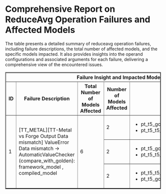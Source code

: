 <h1>Comprehensive Report on ReduceAvg Operation Failures and Affected Models</h1>
<p>The table presents a detailed summary of reduceavg operation failures, including failure descriptions, the total number of affected models, and the specific models impacted. It also provides insights into the operand configurations and associated arguments for each failure, delivering a comprehensive view of the encountered issues.</p>
<table border="2">
	<thead>
		<tr style="text-align: center;">
			<th colspan="5">Failure Insight and Impacted Models</th>
			<th colspan="2">Reduceavg Operation Details</th>
		</tr>
		<tr style="text-align: center;">
			<th>ID</th>
			<th>Failure Description</th>
			<th>Total Number of Models Affected</th>
			<th>Number of Models Affected</th>
			<th>Affected Models</th>
			<th>Operands</th>
			<th>Arguments</th>
		</tr>
	</thead>
	<tbody>
		<tr>
			<td rowspan="3">1</td>
			<td rowspan="3">[TT_METAL][TT-Metal vs Forge Output Data mismatch] ValueError Data mismatch -> AutomaticValueChecker (compare_with_golden): framework_model , compiled_model</td>
			<td rowspan="3">6</td>
			<td>2</td>
			<td><ul><li>pt_t5_google_flan_t5_base_text_gen_hf</li><li>pt_t5_t5_base_text_gen_hf</li></ul></td>
			<td>Operand(type=Activation, shape=(1, 1, 768), dtype=float32)</td>
			<td>dim : -1<br>keep_dim : True</td>
		</tr>
		<tr>
			<td>2</td>
			<td><ul><li>pt_t5_google_flan_t5_large_text_gen_hf</li><li>pt_t5_t5_large_text_gen_hf</li></ul></td>
			<td>Operand(type=Activation, shape=(1, 1, 1024), dtype=float32)</td>
			<td>dim : -1<br>keep_dim : True</td>
		</tr>
		<tr>
			<td>2</td>
			<td><ul><li>pt_t5_t5_small_text_gen_hf</li><li>pt_t5_google_flan_t5_small_text_gen_hf</li></ul></td>
			<td>Operand(type=Activation, shape=(1, 1, 512), dtype=float32)</td>
			<td>dim : -1<br>keep_dim : True</td>
		</tr>
	</tbody>
</table>
